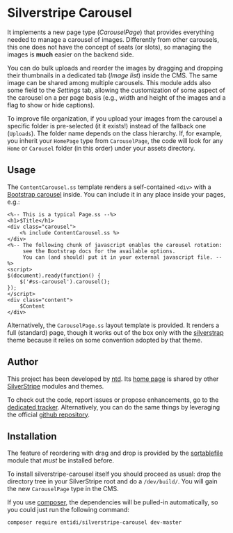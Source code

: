 Silverstripe Carousel
=====================

It implements a new page type (_CarouselPage_) that provides everything
needed to manage a carousel of images. Differently from other carousels,
this one does not have the concept of seats (or slots), so managing the
images is **much** easier on the backend side.

You can do bulk uploads and reorder the images by dragging and dropping
their thumbnails in a dedicated tab (_Image list_) inside the CMS. The
same image can be shared among multiple carousels. This module adds also
some field to the _Settings_ tab, allowing the customization of some
aspect of the carousel on a per page basis (e.g., width and height of
the images and a flag to show or hide captions).

To improve file organization, if you upload your images from the
carousel a specific folder is pre-selected (it it exists!) instead of
the fallback one (`Uploads`). The folder name depends on the class
hierarchy. If, for example, you inherit your `HomePage` type from
`CarouselPage`, the code will look for any `Home` or `Carousel` folder
(in this order) under your assets directory.

Usage
-----

The `ContentCarousel.ss` template renders a self-contained `<div>` with a
[Bootstrap carousel](http://getbootstrap.com/javascript/#carousel)
inside. You can include it in any place inside your pages, e.g.:

    <%-- This is a typical Page.ss --%>
    <h1>$Title</h1>
    <div class="carousel">
        <% include ContentCarousel.ss %>
    </div>
    <%-- The following chunk of javascript enables the carousel rotation:
         see the Bootstrap docs for the available options.
         You can (and should) put it in your external javascript file. --%>
    <script>
    $(document).ready(function() {
        $('#ss-carousel').carousel();
    });
    </script>
    <div class="content">
        $Content
    </div>

Alternatively, the `CarouselPage.ss` layout template is provided. It
renders a full (standard) page, though it works out of the box only with
the [silverstrap](http://dev.entidi.com/p/silverstrap/) theme because it
relies on some convention adopted by that theme.

Author
------

This project has been developed by [ntd](mailto:ntd@entidi.it). Its
[home page](http://silverstripe.entidi.com/) is shared by other
[SilverStripe](http://www.silverstripe.org/) modules and themes.

To check out the code, report issues or propose enhancements, go to the
[dedicated tracker](http://dev.entidi.com/p/silverstripe-carousel).
Alternatively, you can do the same things by leveraging the official
[github repository](https://github.com/ntd/silverstripe-carousel).

Installation
------------

The feature of reordering with drag and drop is provided by the
[sortablefile](https://github.com/bummzack/sortablefile) module that
*must* be installed before.

To install silverstripe-carousel itself you should proceed as usual:
drop the directory tree in your SilverStripe root and do a
`/dev/build/`. You will gain the new `CarouselPage` type in the CMS.

If you use [composer](https://getcomposer.org/), the dependencies will
be pulled-in automatically, so you could just run the following command:

    composer require entidi/silverstripe-carousel dev-master
